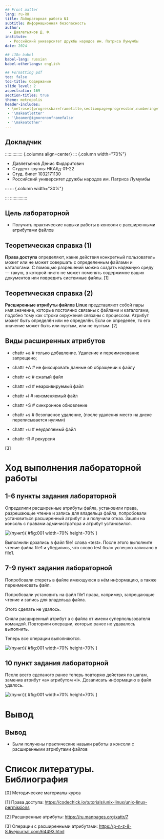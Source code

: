 ```yaml
---
## Front matter
lang: ru-RU
title: Лабораторная работа №1
subtitle: Информационная безопасность
author:
  - Давлетьянов Д. Ф.
institute:
  - Российский университет дружбы народов им. Патриса Лумумбы
date: 2024

## i18n babel
babel-lang: russian
babel-otherlangs: english

## Formatting pdf
toc: false
toc-title: Содержание
slide_level: 2
aspectratio: 169
section-titles: true
theme: metropolis
header-includes:
 - \metroset{progressbar=frametitle,sectionpage=progressbar,numbering=fraction}
 - '\makeatletter'
 - '\beamer@ignorenonframefalse'
 - '\makeatother'
---
```


## Докладчик

:::::::::::::: {.columns align=center}
::: {.column width="70%"}

  * Давлетьянов Денис Фидаритович
  * Студент группы НКАбд-01-22
  * Студ. билет 1032171130
  * Российский университет дружбы народов им. Патриса Лумумбы

:::
::: {.column width="30%"}

:::
::::::::::::::


## Цель лабораторной 

- Получить практические навыки работы в консоли с расширенными атрибутами файлов

## Теоретическая справка (1)

**Права доступа** определяют, какие действия конкретный пользователь может или не может совершать с определенным файлами и каталогами. С помощью разрешений можно создать надежную среду — такую, в которой никто не может поменять содержимое ваших документов или повредить системные файлы. [1]

## Теоретическая справка (2)

**Расширенные атрибуты файлов Linux** представляют собой пары имя:значение, которые постоянно связаны с файлами и каталогами, подобно тому как строки окружения связаны с процессом. Атрибут может быть определён или не определён. Если он определён, то его значение может быть или пустым, или не пустым. [2]

## Виды расширенных атрибутов

- chattr +a # только добавление. Удаление и переименование запрещено;

- chattr +A # не фиксировать данные об обращении к файлу

- chattr +c # сжатый файл

- chattr +d # неархивируемый файл

- chattr +i # неизменяемый файл

- chattr +S # синхронное обновление

- chattr +s # безопасное удаление, (после удаления место на диске переписывается нулями)

- chattr +u # неудаляемый файл

- chattr -R # рекурсия

[3]

# Ход выполнения лабораторной работы

## 1-6 пункты задания лабораторной 

Определили расширенные атрибуты файла, установили права, разрешающие чтение и запись для владельца файла, попробовали установиться расширенный атрибут а и получили отказ.
Зашли на консоль с правами администратора и атрибут установился.

![(пункт)](images/img1.jpg){ #fig:001 width=70% height=70% }

Выполнили дозапись в файл file1 слова «test».
После этого выполните чтение файла file1 и убедились, что слово test было успешно записано в file1.

## 7-9 пункт задания лабораторной

Попробовали стереть в файле имеющуюся в нём информацию, а также переименовать файл.

Попробовали установить на файл file1 права, например, запрещающие чтение и запись для владельца файла. 

Этого сделать не удалось.

Сняли расширенный атрибут a с файла от имени суперпользователя командой.
Повторили операции, которые ранее не удавалось выполнить. 

Теперь все операции выполняются.

![(пункт)](images/img2.jpg){ #fig:001 width=70% height=70% }

## 10 пункт задания лабораторной

Псоле всего сделаного ранее теперь повторяю действия по шагам, заменив атрибут «a» атрибутом «i».
Дозаписать информацию в файл  удалось.

![(пункт)](images/img3.jpg){ #fig:001 width=70% height=70% }


# Вывод

## Вывод

- Были получены практические навыки работы в консоли с расширенными атрибутами файлов

# Список литературы. Библиография

[0] Методические материалы курса

[1] Права доступа: https://codechick.io/tutorials/unix-linux/unix-linux-permissions

[2] Расширенные атрибуты: https://ru.manpages.org/xattr/7

[3] Операции с расширенными атрибутами: https://p-n-z-8-8.livejournal.com/64493.html